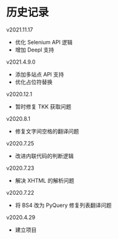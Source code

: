 # 历史记录

v2021.11.17

+   优化 Selenium API 逻辑
+   增加 Deepl 支持

v2021.4.9.0

+   添加多站点 API 支持
+   优化占位符替换

v2020.12.1

+   暂时修复 TKK 获取问题

v2020.8.1

+   修复文字间空格的翻译问题

v2020.7.25

+   改进内联代码的判断逻辑

v2020.7.23

+   解决 XHTML 的解析问题

v2020.7.22

+   将 BS4 改为 PyQuery 修复列表翻译问题

v2020.4.29

+   建立项目